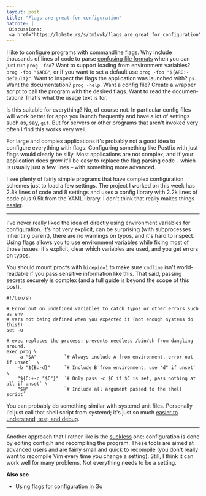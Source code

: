 ```yaml
---
layout: post
title: "Flags are great for configuration"
hatnote: |
 Discussions:
 <a href="https://lobste.rs/s/tm1vwk/flags_are_great_for_configuration">Lobsters</a>.
---
```


I like to configure programs with commandline flags. Why include thousands of
lines of code to parse [confusing file formats][yaml] when you can just run
`prog -foo`? Want to support loading from environment variables? `prog -foo
"$ARG"`, or if you want to set a default use `prog -foo "${ARG:-default}"`. Want
to inspect the flags the application was launched with? `ps`. Want the
documentation? `prog -help`. Want a config file? Create a wrapper script to call
the program with the desired flags. Want to read the documen­ta­tion? That's what
the usage text is for.

Is this suitable for everything? No, of course not. In particular config files
will work better for apps you launch frequently and have a lot of settings such
as, say, `git`. But for servers or other programs that aren't invoked very often
I find this works very well.

For large and complex applications it's probably not a good idea to configure
everything with flags. Configuring something like Postfix with just flags would
clearly be silly. Most applications are not complex; and if your application
does grow it'll be easy to replace the flag parsing code – which is usually just
a few lines – with something more advanced.

I see plenty of fairly simple programs that have complex configuration schemes
just to load a few settings.
The project I worked on this week has 2.8k lines of code and 8 settings and uses
a config library with 2.2k lines of code plus 9.5k from the YAML library. I
don't think that really makes things [easier][easy].

---

I've never really liked the idea of directly using environment variables for
configuration. It's not very explicit, can be surprising (with subprocesses
inheriting parent), there are no warnings on typos, and it's hard to inspect.
Using flags allows you to use environment variables while fixing most of those
issues: it's explicit, clear which variables are used, and you get errors on
typos.

<aside>You should mount procfs with <code>hidepid=1</code> to make sure
<code>cmdline</code> isn't world-readable if you pass sensitive information like
this. That said, passing secrets securely is complex (and a full guide is beyond
the scope of this post).</aside>

    #!/bin/sh

    # Error out on undefined variables to catch typos or other errors such as env
    # vars not being defined when you expected it (not enough systems do this!)
    set -u

    # exec replaces the process; prevents needless /bin/sh from dangling around.
    exec prog \
        -a "$A"          `# Always include A from environment, error out if unset`  \
        -b "${B:-d}"     `# Include B from environment, use "d" if unset` \
        "${C:+-c "$C"}"  `# Only pass -c $C if $C is set, pass nothing at all if unset` \
        "$@"             `# Include all argument passed to the shell script`

You can probably do something similar with systemd unit files. Personally I'd
just call that shell script from systemd; it's just so much [easier to
understand, test, and debug][easy].

---

Another approach that I rather like is the [suckless](https://suckless.org/)
one: configuration is done by editing config.h and recompiling the program.
These tools are aimed at advanced users and are fairly small and quick to
recompile (you don't really want to recompile Vim every time you change a
setting). Still, I think it can work well for many problems. Not everything
needs to be a setting.

<div class="postscript"><strong>Also see</strong>
<ul>
<li><a href="/flags-config-go.html">Using flags for configuration in Go</a></li>
</ul></div>

[easy]: /easy.html
[yaml]: /yaml-config.html
[json]: /json-config.html
[sconfig]: https://github.com/arp242/sconfig
